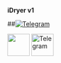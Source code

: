 **iDryer v1**

##[![Telegram](<img src="https://raw.githubusercontent.com/FortAwesome/Font-Awesome/6.x/svgs/brands/telegram.svg" width="50" height="50">)](https://t.me/iDryer)

<img src="https://raw.githubusercontent.com/FortAwesome/Font-Awesome/6.x/svgs/brands/telegram.svg" width="50" height="50">

<a href="https://t.me/iDryer">
  <img src="https://raw.githubusercontent.com/FortAwesome/Font-Awesome/6.x/svgs/brands/telegram.svg" alt="Telegram" width="50" height="50">
</a>